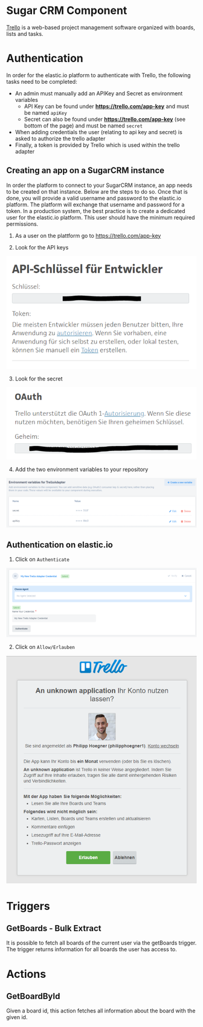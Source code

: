 # Sugar CRM Component

[Trello](https://trello.com/) is a web-based project management software organized with boards, lists and tasks.

# Authentication
In order for the elastic.io platform to authenticate with Trello, the
following tasks need to be completed:
* An admin must manually add an APIKey and Secret as environment variables
  * API Key can be found under **https://trello.com/app-key** and must be named `apiKey`
  * Secret can also be found under **https://trello.com/app-key** (see bottom of the page) and must be named `secret`     
* When adding credentials the user (relating to api key and secret) is asked to authorize the trello adapter
* Finally, a token is provided by Trello which is used within the trello adapter

## Creating an app on a SugarCRM instance
In order the platform to connect to your SugarCRM instance, an app needs to be
created on that instance.  Below are the steps to do so.  Once that is done, you
will provide a valid username and password to the elastic.io platform.  The
platform will exchange that username and password for a token.  In a production
system, the best practice is to create a dedicated user for the elastic.io
platform.  This user should have the minimum required permissions.

1. As a user on the plattform go to https://trello.com/app-key

2. Look for the API keys

  ![apikey](assets/apiKey.PNG)


3. Look for the secret

  ![secret](assets/secret.PNG)

4. Add the two environment variables to your repository

  ![environment variables](assets/envVars.PNG)


## Authentication on elastic.io

1. Click on `Authenticate`

  ![authenticate](assets/authenticate.PNG)

2. Click on `Allow/Erlauben`

  ![allow](assets/allow.PNG)

# Triggers
## GetBoards - Bulk Extract

It is possible to fetch all boards of the current user via the getBoards trigger.
The trigger returns information for all boards the user has access to.

# Actions
## GetBoardById

Given a board id, this action fetches all information about the board with the given id.
